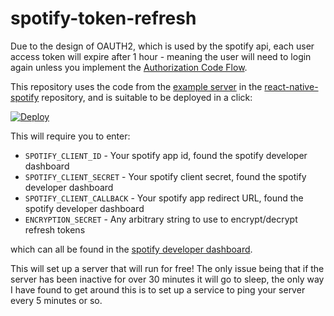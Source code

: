 # spotify-token-refresh

Due to the design of OAUTH2, which is used by the spotify api, each user access token will expire after 1 hour - meaning the user will need to login again unless you implement the [Authorization Code Flow](https://developer.spotify.com/documentation/general/guides/authorization-guide/).

This repository uses the code from the [example server](https://github.com/lufinkey/react-native-spotify/tree/master/example-server) in the [react-native-spotify](https://github.com/lufinkey/react-native-spotify) repository, and is suitable to be deployed in a click:

[![Deploy](https://www.herokucdn.com/deploy/button.svg)](https://heroku.com/deploy?template=https://github.com/alfiedouglas0/spotify-token-refresh)

This will require you to enter:

* `SPOTIFY_CLIENT_ID` - Your spotify app id, found the spotify developer dashboard
* `SPOTIFY_CLIENT_SECRET` - Your spotify client secret, found the spotify developer dashboard
* `SPOTIFY_CLIENT_CALLBACK` - Your spotify app redirect URL, found the spotify developer dashboard
* `ENCRYPTION_SECRET` - Any arbitrary string to use to encrypt/decrypt refresh tokens

which can all be found in the [spotify developer dashboard](https://developer.spotify.com/dashboard/).

This will set up a server that will run for free! The only issue being that if the server has been inactive for over 30 minutes it will go to sleep, the only way I have found to get around this is to set up a service to ping your server every 5 minutes or so.